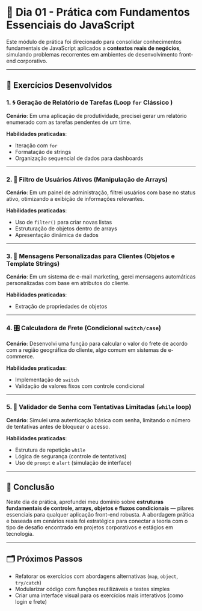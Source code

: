 # 🚀 Dia 01 - Prática com Fundamentos Essenciais do JavaScript

Este módulo de prática foi direcionado para consolidar conhecimentos fundamentais de JavaScript aplicados a **contextos reais de negócios**, simulando problemas recorrentes em ambientes de desenvolvimento front-end corporativo.

---

## 🧩 Exercícios Desenvolvidos

### 1. 🌀 Geração de Relatório de Tarefas (Loop `for` Clássico )

**Cenário**: Em uma aplicação de produtividade, precisei gerar um relatório enumerado com as tarefas pendentes de um time.

**Habilidades praticadas**:

- Iteração com `for`
- Formatação de strings
- Organização sequencial de dados para dashboards

---

### 2. 🧩 Filtro de Usuários Ativos (Manipulação de Arrays)

**Cenário**: Em um painel de administração, filtrei usuários com base no status ativo, otimizando a exibição de informações relevantes.

**Habilidades praticadas**:

- Uso de `filter()` para criar novas listas
- Estruturação de objetos dentro de arrays
- Apresentação dinâmica de dados

---

### 3. 🧱 Mensagens Personalizadas para Clientes (Objetos e Template Strings)

**Cenário**: Em um sistema de e-mail marketing, gerei mensagens automáticas personalizadas com base em atributos do cliente.

**Habilidades praticadas**:

- Extração de propriedades de objetos

---

### 4. 🎛️ Calculadora de Frete (Condicional `switch/case`)

**Cenário**: Desenvolvi uma função para calcular o valor do frete de acordo com a região geográfica do cliente, algo comum em sistemas de e-commerce.

**Habilidades praticadas**:

- Implementação de `switch`
- Validação de valores fixos com controle condicional

---

### 5. 🔁 Validador de Senha com Tentativas Limitadas (`while` loop)

**Cenário**: Simulei uma autenticação básica com senha, limitando o número de tentativas antes de bloquear o acesso.

**Habilidades praticadas**:

- Estrutura de repetição `while`
- Lógica de segurança (controle de tentativas)
- Uso de `prompt` e `alert` (simulação de interface)

---

## 📌 Conclusão

Neste dia de prática, aprofundei meu domínio sobre **estruturas fundamentais de controle, arrays, objetos e fluxos condicionais** — pilares essenciais para qualquer aplicação front-end robusta. A abordagem prática e baseada em cenários reais foi estratégica para conectar a teoria com o tipo de desafio encontrado em projetos corporativos e estágios em tecnologia.

---

## 🗂️ Próximos Passos

- Refatorar os exercícios com abordagens alternativas (`map`, `object`, `try/catch`)
- Modularizar código com funções reutilizáveis e testes simples
- Criar uma interface visual para os exercícios mais interativos (como login e frete)
